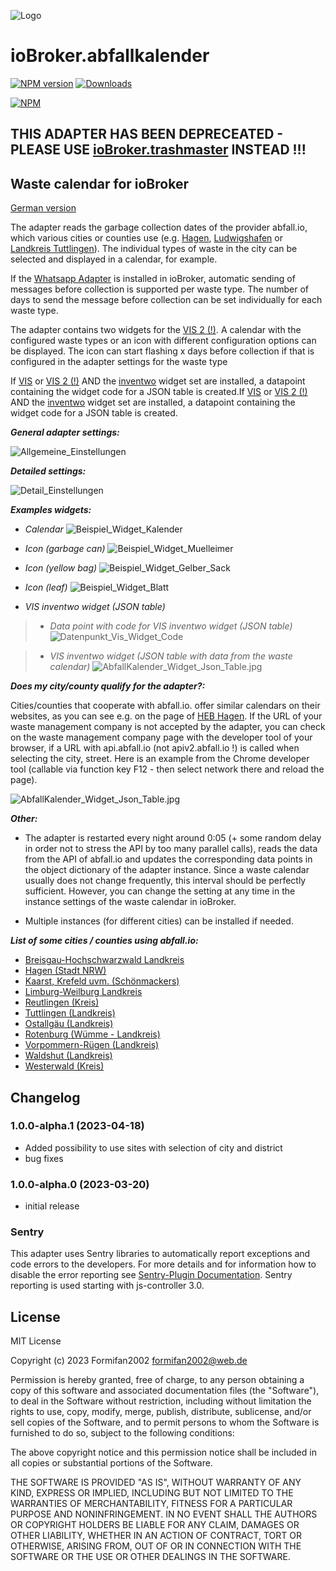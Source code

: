 ![Logo](admin/abfallkalender.png)

# ioBroker.abfallkalender

[![NPM version](https://img.shields.io/npm/v/iobroker.abfallkalender.svg)](https://www.npmjs.com/package/iobroker.abfallkalender)
[![Downloads](https://img.shields.io/npm/dm/iobroker.abfallkalender.svg)](https://www.npmjs.com/package/iobroker.abfallkalender)


[![NPM](https://nodei.co/npm/iobroker.abfallkalender.png?downloads=true)](https://nodei.co/npm/iobroker.abfallkalender/)


##  THIS ADAPTER  HAS BEEN DEPRECEATED - PLEASE USE [ioBroker.trashmaster](https://github.com/formifan2002/ioBroker.trashmaster) INSTEAD !!!

## Waste calendar for ioBroker

[German version](./docs/de/README.md)

The adapter reads the garbage collection dates of the provider abfall.io, which various cities or counties use (e.g. [Hagen](https://www.heb-hagen.de/rund-um-den-muell/muellabfuhr-termine-abholservice/abfuhrkalender.html), [Ludwigshafen](https://www.ludwigshafen.de/wirtschaftsstark/wirtschaftsbetrieb-ludwigshafen-wbl/abfall-und-wertstoffe/abfall-und-wertstoffkalender-online) or [Landkreis Tuttlingen](https://www.abfall-tuttlingen.de/Abfalltermine-APP/)). The individual types of waste in the city can be selected and displayed in a calendar, for example. 

If the [Whatsapp Adapter]( https://github.com/ioBroker/ioBroker.whatsapp-cmb) is installed in ioBroker, automatic sending of messages before collection is supported per waste type. The number of days to send the message before collection can be set individually for each waste type.

The adapter contains two widgets for the [VIS 2 (!)](https://www.npmjs.com/package/iobroker.vis-2-beta?activeTab=readme). A calendar with the configured waste types or an icon with different configuration options can be displayed. The icon can start flashing x days before collection if that is configured in the adapter settings for the waste type

If [VIS](https://github.com/ioBroker/ioBroker.vis) or [VIS 2 (!)](https://www.npmjs.com/package/iobroker.vis-2-beta?activeTab=readme) AND the [inventwo](https://github.com/inventwo/ioBroker.vis-inventwo) widget set are installed, a datapoint containing the widget code for a JSON table is created.If [VIS](https://github.com/ioBroker/ioBroker.vis) or [VIS 2 (!)](https://www.npmjs.com/package/iobroker.vis-2-beta?activeTab=readme) AND the [inventwo](https://github.com/inventwo/ioBroker.vis-inventwo) widget set are installed, a datapoint containing the widget code for a JSON table is created.

**_General adapter settings:_**

![Allgemeine_Einstellungen](./docs/AbfallKalenderConfig1_en.jpg)

**_Detailed settings:_**

![Detail_Einstellungen](./docs/AbfallKalenderConfig2_en.jpg)

**_Examples widgets:_** 

- *Calendar*
![Beispiel_Widget_Kalender](./docs/AbfallKalenderWidgetCalendar_en.jpg)

- *Icon (garbage can)*
![Beispiel_Widget_Muelleimer](./docs/AbfallKalenderWidgetTrash1_en.jpg)

- *Icon (yellow bag)*
![Beispiel_Widget_Gelber_Sack](./docs/AbfallKalenderWidgetTrash2_en.jpg)

- *Icon (leaf)*
![Beispiel_Widget_Blatt](./docs/AbfallKalenderWidgetTrash3_en.jpg)

+ *VIS inventwo widget (JSON table)*
>- *Data point with code for VIS inventwo widget (JSON table)*
![Datenpunkt_Vis_Widget_Code](./docs/DatenpunktVisWidgetCode.jpg)

>- *VIS inventwo widget (JSON table with data from the waste calendar)*
![AbfallKalender_Widget_Json_Table.jpg](./docs/AbfallKalenderWidgetJsonTable.jpg)

**_Does my city/county qualify for the adapter?:_**

Cities/counties that cooperate with abfall.io. offer similar calendars on their websites, as you can see e.g. on the page of [HEB Hagen](https://www.heb-hagen.de/rund-um-den-muell/). If the URL of your waste management company is not accepted by the adapter, you can check on the waste management company page with the developer tool of your browser, if a URL with api.abfall.io (not apiv2.abfall.io !) is called when selecting the city, street. Here is an example from the Chrome developer tool (callable via function key F12 - then select network there and reload the page).

![AbfallKalender_Widget_Json_Table.jpg](./docs/ChromeDeveloperTool.jpg)

**_Other:_**

+  The adapter is restarted every night around 0:05 (+ some random delay in order not to stress the API by too many parallel calls), reads the data from the API of abfall.io and updates the corresponding data points in the object dictionary of the adapter instance. Since a waste calendar usually does not change frequently, this interval should be perfectly sufficient. However, you can change the setting at any time in the instance settings of the waste calendar in ioBroker.

+ Multiple instances (for different cities) can be installed if needed.

**_List of some cities / counties using abfall.io:_**

+ [Breisgau-Hochschwarzwald Landkreis](https://www.breisgau-hochschwarzwald.de/pb/Breisgau-Hochschwarzwald/Start/Service+_+Verwaltung/Entsorgung+und+Recycling.html)
+ [Hagen (Stadt NRW)](https://www.heb-hagen.de/rund-um-den-muell/muellabfuhr-termine-abholservice/abfuhrkalender.html)
+ [Kaarst, Krefeld uvm. (Schönmackers)](https://www.schoenmackers.de/rund-um-service/muellalarm/)
+ [Limburg-Weilburg Landkreis](https://www.awb-lm.de/ihr-abfallkalender/)
+ [Reutlingen (Kreis)](https://www.kreis-reutlingen.de/abfalltermine)
+ [Tuttlingen (Landkreis)](https://www.abfall-tuttlingen.de/Abfalltermine-APP/)
+ [Ostallgäu (Landkreis)](https://www.buerger-ostallgaeu.de/abfallwirtschaft/abfuhrkalender.html)
+ [Rotenburg (Wümme - Landkreis)](https://www.lk-awr.de/termine/entsorgungstermine/)
+ [Vorpommern-Rügen (Landkreis)](https://www.lk-vr.de/Abfallkalender)
+ [Waldshut (Landkreis)](https://www.abfall-landkreis-waldshut.de/de/termine/)
+ [Westerwald (Kreis)](https://wab.rlp.de/nc/abfuhr-termine/regelabfuhrtermine.html)					   

## Changelog

<!--
	Placeholder for the next version (at the beginning of the line):
	### **WORK IN PROGRESS**
-->
### 1.0.0-alpha.1 (2023-04-18)

+  Added possibility to use sites with selection of city and district
+ bug fixes

### 1.0.0-alpha.0 (2023-03-20)

-   initial release

### Sentry
This adapter uses Sentry libraries to automatically report exceptions and code errors to the developers. For more details and for information how to disable the error reporting see [Sentry-Plugin Documentation](https://github.com/ioBroker/plugin-sentry#plugin-sentry). Sentry reporting is used starting with js-controller 3.0.

## License

MIT License

Copyright (c) 2023 Formifan2002 <formifan2002@web.de>

Permission is hereby granted, free of charge, to any person obtaining a copy
of this software and associated documentation files (the "Software"), to deal
in the Software without restriction, including without limitation the rights
to use, copy, modify, merge, publish, distribute, sublicense, and/or sell
copies of the Software, and to permit persons to whom the Software is
furnished to do so, subject to the following conditions:

The above copyright notice and this permission notice shall be included in all
copies or substantial portions of the Software.

THE SOFTWARE IS PROVIDED "AS IS", WITHOUT WARRANTY OF ANY KIND, EXPRESS OR
IMPLIED, INCLUDING BUT NOT LIMITED TO THE WARRANTIES OF MERCHANTABILITY,
FITNESS FOR A PARTICULAR PURPOSE AND NONINFRINGEMENT. IN NO EVENT SHALL THE
AUTHORS OR COPYRIGHT HOLDERS BE LIABLE FOR ANY CLAIM, DAMAGES OR OTHER
LIABILITY, WHETHER IN AN ACTION OF CONTRACT, TORT OR OTHERWISE, ARISING FROM,
OUT OF OR IN CONNECTION WITH THE SOFTWARE OR THE USE OR OTHER DEALINGS IN THE
SOFTWARE.
